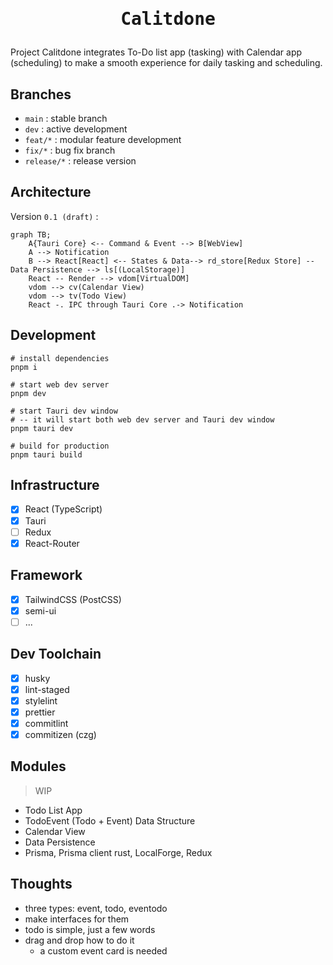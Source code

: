 <h1>
  <p align="center">
    <samp>
      Calitdone
    </samp>
  </p>
</h1>

Project Calitdone integrates To-Do list app (tasking) with Calendar app (scheduling) to make a smooth experience for
daily tasking and scheduling.

## Branches

- `main` : stable branch
- `dev` : active development
- `feat/*` : modular feature development
- `fix/*` : bug fix branch
- `release/*` : release version

## Architecture

Version `0.1 (draft)` :

```mermaid
graph TB;
    A{Tauri Core} <-- Command & Event --> B[WebView]
    A --> Notification
    B --> React[React] <-- States & Data--> rd_store[Redux Store] -- Data Persistence --> ls[(LocalStorage)]
    React -- Render --> vdom[VirtualDOM]
    vdom --> cv(Calendar View)
    vdom --> tv(Todo View)
    React -. IPC through Tauri Core .-> Notification

```

## Development

```shell
# install dependencies
pnpm i

# start web dev server
pnpm dev

# start Tauri dev window
# -- it will start both web dev server and Tauri dev window
pnpm tauri dev

# build for production
pnpm tauri build
```

## Infrastructure

- [x] React (TypeScript)
- [x] Tauri
- [ ] Redux
- [x] React-Router

## Framework

- [x] TailwindCSS (PostCSS)
- [x] semi-ui
- [ ] ...

## Dev Toolchain

- [x] husky
- [x] lint-staged
- [x] stylelint
- [x] prettier
- [x] commitlint
- [x] commitizen (czg)

## Modules
> WIP

- Todo List App
- TodoEvent (Todo + Event) Data Structure
- Calendar View
- Data Persistence
- Prisma, Prisma client rust, LocalForge, Redux

## Thoughts
- three types: event, todo, eventodo
- make interfaces for them
- todo is simple, just a few words
- drag and drop how to do it
  - a custom event card is needed
